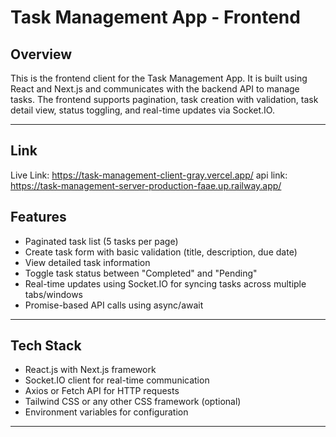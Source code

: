 # Task Management App - Frontend

## Overview

This is the frontend client for the Task Management App. It is built using React and Next.js and communicates with the backend API to manage tasks. The frontend supports pagination, task creation with validation, task detail view, status toggling, and real-time updates via Socket.IO.

---

## Link
Live Link: https://task-management-client-gray.vercel.app/
api link: https://task-management-server-production-faae.up.railway.app/


## Features

- Paginated task list (5 tasks per page)
- Create task form with basic validation (title, description, due date)
- View detailed task information
- Toggle task status between "Completed" and "Pending"
- Real-time updates using Socket.IO for syncing tasks across multiple tabs/windows
- Promise-based API calls using async/await

---

## Tech Stack

- React.js with Next.js framework
- Socket.IO client for real-time communication
- Axios or Fetch API for HTTP requests
- Tailwind CSS or any other CSS framework (optional)
- Environment variables for configuration

---

